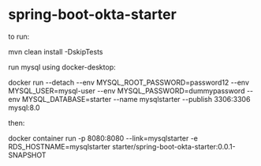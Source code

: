 # spring-boot-okta-starter

to run:

mvn clean install -DskipTests

run mysql using docker-desktop:

docker run --detach --env MYSQL_ROOT_PASSWORD=password12 --env MYSQL_USER=mysql-user --env MYSQL_PASSWORD=dummypassword --env MYSQL_DATABASE=starter --name mysqlstarter --publish 3306:3306 mysql:8.0

then:

docker container run -p 8080:8080 --link=mysqlstarter -e RDS_HOSTNAME=mysqlstarter  starter/spring-boot-okta-starter:0.0.1-SNAPSHOT
